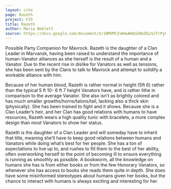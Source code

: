 ```yaml
---
layout: cite
page: Razeth
project: F15
title: Razeth
author: Maria Neblett
source: https://docs.google.com/document/d/1NMVMtZvW4wWAQiEWsEbz5JTrPyHgKU9KS8RNLc1lGoE/edit?usp=sharing
---
```

Possible Party Companion for Mavrock. Razeth is the daughter of a Clan Leader in Marvansk, having been raised to understand the importance of human-Vanator alliances as she herself is the result of a human and a Vanator. Due to the recent rise in dislike for Vanators as well as tensions, she has been sent by the Clans to talk to Mavrock and attempt to solidify a workable alliance with him.

Because of her human blood, Razeth is rather normal in height (5ft 6) rather than the typical 5 ft 10- 6 ft 7 height Vanators have, and is rather lithe in comparison to the average Vanator. She also isn’t as brightly colored and has much smaller growths/horns/talons/tail, lacking also a thick skin (physically). She has been trained to fight and it shows. Because she is a Clan Leader’s heir, and her Clan has good relations with humans to have resources, Razeth wears a high quality tunic with bracelets, a more complex design than most Vanators to show her status.

Razeth is the daughter of a Clan Leader and will someday have to inherit that title, meaning she’ll have to keep good relations between humans and Vanators while doing what’s best for her people. She has a ton of expectations to live up to, and rushes to fill them to the best of her ability, often overworking herself to the point of becoming ill to ensure everything is running as smoothly as possible. A bookworm, all the knowledge on humans she has is from either books or from the few Honorary Vanators, so whenever she has access to books she reads them quite in depth. She does have some misinformed stereotypes about humans given her books, but the chance to interact with humans is always exciting and interesting for her.
